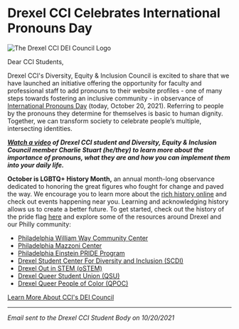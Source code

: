 # Drexel CCI Celebrates International Pronouns Day

<img src="drexelcci.png" alt="The Drexel CCI DEI Council Logo">

Dear CCI Students,

Drexel CCI's Diversity, Equity & Inclusion Council is excited to share that we
have launched an initiative offering the opportunity for faculty and
professional staff to add pronouns to their website profiles - one of many steps
towards fostering an inclusive community - in observance of
[International Pronouns Day](https://pronounsday.org/)
(today, October 20, 2021). Referring to people by the pronouns they determine
for themselves is basic to human dignity. Together, we can transform society to
celebrate people’s multiple, intersecting identities.

**_[Watch a video](https://youtu.be/2Z3lfhOcq_0) of Drexel CCI student and
Diversity, Equity & Inclusion Council member Charlie Stuart (he/they) to learn
more about the importance of pronouns, what they are and how you can implement
them into your daily life._**

**October is LGBTQ+ History Month,** an annual month-long observance dedicated
to honoring the great figures who fought for change and paved the way. We
encourage you to learn more about the
[rich history online](https://lgbthistorymonth.com/)
and check out events happening near you. Learning and acknowledging history
allows us to create a better future. To get started, check out the history of
the pride flag [here](https://www.them.us/story/pride-flags-101) and explore
some of the resources around Drexel and our Philly community:

- [Philadelphia William Way Community Center](https://www.waygay.org/)
- [Philadelphia Mazzoni Center](https://www.mazzonicenter.org/)
- [Philadelphia Einstein PRIDE Program](https://www.einstein.edu/pride-program)
- [Drexel Student Center For Diversity and Inclusion (SCDI)](https://drexel.edu/studentlife/diversity/overview/)
- [Drexel Out in STEM (oSTEM)](https://drexel.campuslabs.com/engage/organization/drexelostem)
- [Drexel Queer Student Union (QSU)](https://drexel.campuslabs.com/engage/organization/queer-student-union)
- [Drexel Queer People of Color (QPOC)](https://drexel.campuslabs.com/engage/organization/qpoc)

[Learn More About CCI's DEI Council](https://drexel.edu/cci/about/diversity-equity-and-inclusion-council/)

---

_Email sent to the Drexel CCI Student Body on 10/20/2021_
